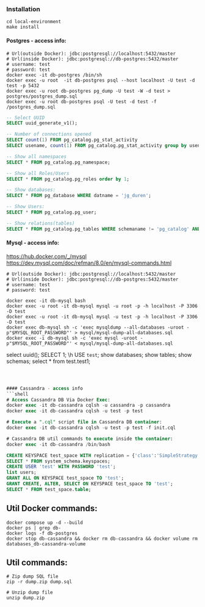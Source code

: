 ### Installation
```shell
cd local-environment
make install
```


#### Postgres - access info:
```shell
# Url(outside Docker): jdbc:postgresql://localhost:5432/master
# Url(inside Docker): jdbc:postgresql://db-postgres:5432/master
# username: test
# password: test
docker exec -it db-postgres /bin/sh
docker exec -u root  -it db-postgres psql --host localhost -U test -d test -p 5432
docker exec -u root db-postgres pg_dump -U test -W -d test > postgres/postgres_dump.sql
docker exec -u root db-postgres psql -U test -d test -f /postgres_dump.sql
```
```sql
-- Select UUID
SELECT uuid_generate_v1();

-- Number of connections opened
SELECT count(1) FROM pg_catalog.pg_stat_activity
SELECT usename, count(1) FROM pg_catalog.pg_stat_activity group by usename;

-- Show all namespaces
SELECT * FROM pg_catalog.pg_namespace;

-- Show all Roles/Users
SELECT * FROM pg_catalog.pg_roles order by 1;

-- Show databases:
SELECT * FROM pg_database WHERE datname = 'jg_duren';

-- Show Users:
SELECT * FROM pg_catalog.pg_user;

-- Show relations(tables)
SELECT * FROM pg_catalog.pg_tables WHERE schemaname != 'pg_catalog' AND schemaname != 'information_schema';
```


#### Mysql - access info:
https://hub.docker.com/_/mysql
https://dev.mysql.com/doc/refman/8.0/en/mysql-commands.html
```shell
# Url(outside Docker): jdbc:postgresql://localhost:5432/master
# Url(inside Docker): jdbc:postgresql://db-postgres:5432/master
# username: test
# password: test

docker exec -it db-mysql bash
docker exec -u root -it db-mysql mysql -u root -p -h localhost -P 3306 -D test
docker exec -u root -it db-mysql mysql -u test -p -h localhost -P 3306 -D test
docker exec db-mysql sh -c 'exec mysqldump --all-databases -uroot -p"$MYSQL_ROOT_PASSWORD"' > mysql/mysql-dump-all-databases.sql
docker exec -i db-mysql sh -c 'exec mysql -uroot -p"$MYSQL_ROOT_PASSWORD"' < mysql/mysql-dump-all-databases.sql
```
select uuid();
SELECT 1;
\h
USE `test`;
show databases;
show tables;
show schemas;
select * from test.test1;
```sql



#### Cassandra - access info
```shell
# Access Cassandra DB Via Docker Exec:
docker exec -it db-cassandra cqlsh -u cassandra -p cassandra
docker exec -it db-cassandra cqlsh -u test -p test

# Execute a ".cql" script file in Cassandra DB container:
docker exec -it db-cassandra cqlsh -u test -p test -f init.cql

# Cassandra DB util commands to execute inside the container:
docker exec -it db-cassandra /bin/bash

CREATE KEYSPACE test_space WITH replication = {'class':'SimpleStrategy', 'replication_factor' : 1};
SELECT * FROM system_schema.keyspaces;
CREATE USER 'test' WITH PASSWORD 'test';
list users;
GRANT ALL ON KEYSPACE test_space TO 'test';
GRANT CREATE, ALTER, SELECT ON KEYSPACE test_space TO 'test';
SELECT * FROM test_space.table;
```







## Util Docker commands:
```shell
docker compose up -d --build
docker ps | grep db-
docker logs -f db-postgres
docker stop db-cassandra && docker rm db-cassandra && docker volume rm databases_db-cassandra-volume
```

## Util commands:
```shell
# Zip dump SQL file
zip -r dump.zip dump.sql

# Unzip dump file
unzip dump.zip
```
